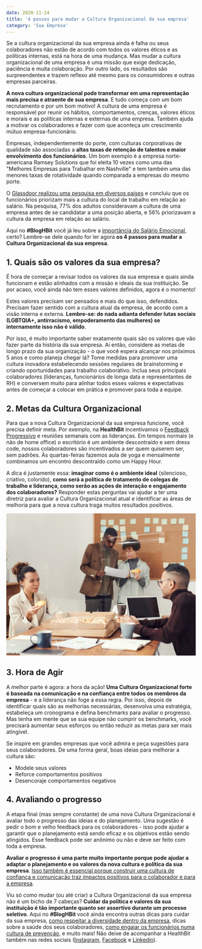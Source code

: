 ```yaml
---
date: 2020-11-24
title: '4 passos para mudar a Cultura Organizacional da sua empresa' 
category: 'Sua Empresa'
---
```


Se a cultura organizacional da sua empresa ainda é falha ou seus colaboradores não estão de acordo com todos os valores éticos e as políticas internas, está na hora de uma mudança. Mas mudar a cultura organizacional de uma empresa é uma missão que exige dedicação, paciência e muita colaboração. Por outro lado, os resultados são surpreendentes e trazem reflexo até mesmo para os consumidores e outras empresas parceiras.

**A nova cultura organizacional pode transformar em uma representação mais precisa e atraente de sua empresa**. E tudo começa com um bom recrutamento e por um bom motivo! A cultura de uma empresa é responsável por reunir os hábitos, comportamentos, crenças, valores éticos e morais e as políticas internas e externas de uma empresa. Também ajuda a motivar os colaboradores e fazer com que aconteça um crescimento mútuo empresa-funcionário.

Empresas, independentemente do porte, com culturas corporativas de qualidade são associadas a **altas taxas de retenção de talentos e maior envolvimento dos funcionários**. Um bom exemplo é a empresa norte-americana Ramsey Solutions que foi eleita 10 vezes como uma das "Melhores Empresas para Trabalhar em Nashville" e tem também uma das menores taxas de rotatividade quando comparada a empresas do mesmo porte.

O [Glassdoor realizou uma pesquisa em diversos países](https://about-content.glassdoor.com/en-us/workplace-culture-over-salary/) e concluiu que os funcionários priorizam mais a cultura do local de trabalho em relação ao salário. Na pesquisa, 77% dos adultos consideravam a cultura de uma empresa antes de se candidatar a uma posição aberta, e 56% priorizavam a cultura da empresa em relação ao salário.

Aqui no **#BlogHBit** você já leu sobre a [importância do Salário Emocional](https://blog.healthbit.com.br/salario_emocional_o_que_e_como_comecar), certo? Lembre-se dele quando for ler agora **os 4 passos para mudar a Cultura Organizacional da sua empresa**.

## 1. Quais são os valores da sua empresa?

É hora de começar a revisar todos os valores da sua empresa e quais ainda funcionam e estão alinhados com a missão e ideais da sua instituição. Se por acaso, você ainda não tem esses valores definidos, agora é o momento!

Estes valores precisam ser pensados e mais do que isso, defendidos. Precisam fazer sentido com a cultura atual da empresa, de acordo com a visão interna e externa. **Lembre-se: de nada adianta defender lutas sociais (LGBTQIA+, antirracismo, empoderamento das mulheres) se internamente isso não é válido**.

Por isso, é muito importante saber exatamente quais são os valores que vão fazer parte da história da sua empresa. Aí então, considere as metas de longo prazo da sua organização - o que você espera alcançar nos próximos 5 anos e como planeja chegar lá? Tome medidas para promover uma cultura inovadora estabelecendo sessões regulares de brainstorming e criando oportunidades para trabalho colaborativo. Inclua seus principais colaboradores (lideranças, funcionários de longa data e representantes de RH) e conversem muito para alinhar todos esses valores e expectativas antes de começar a colocar em prática e promover para toda a equipe.

## 2. Metas da Cultura Organizacional

Para que a nova Cultura Organizacional da sua empresa funcione, você precisa definir meta. Por exemplo, na **HealthBit** incentivamos o [Feedback Progressivo](https://blog.healthbit.com.br/como-incentivar-o-feedback-progressivo-em-sua-equipe) e reuniões semanais com as lideranças. Em tempos normais (e não de home office) o escritório é um ambiente descontraído e sem dress code, nossos colaboradores são incentivados a ser quem quiserem ser, sem padrões. Às quartas-feiras fazemos aula de yoga e mensalmente combinamos um encontro descontraído como um Happy Hour.

A dica é justamente essa: **imaginar como é o ambiente ideal** (silencioso, criativo, colorido), **como será a política de tratamento de colegas de trabalho e liderança, como serão as ações de interação e engajamento dos colaboradores?** Responder estas perguntas vai ajudar a ter uma diretriz para avaliar a Cultura Organizacional atual e identificar as áreas de melhoria para que a nova cultura traga muitos resultados positivos.

![Metas da Cultura Organizacional](4_passos_para_mudar_a_cultura_organizacional_da_sua_empresa.png)

## 3. Hora de Agir

A melhor parte é agora: a hora da ação! **Uma Cultura Organizacional forte é baseada na comunicação e na confiança entre todos os membros da empresa** - e a liderança não foge a essa regra. Por isso, depois de identificar quais são as melhorias necessárias, desenvolva uma estratégia, estabeleça um cronograma e defina benchmarks para avaliar o progresso. Mas tenha em mente que se sua equipe não cumprir os benchmarks, você precisará aumentar seus esforços ou então reduzir as metas para ser mais atingível.

Se inspire em grandes empresas que você admira e peça sugestões para seus colaboradores. De uma forma geral, boas ideias para melhorar a cultura são:

- Modele seus valores
- Reforce comportamentos positivos
- Desencoraje comportamentos negativos

## 4. Avaliando o progresso

A etapa final (mas sempre constante) de uma nova Cultura Organizacional é avaliar todo o progresso das ideias e do planejamento. Uma sugestão é pedir o bom e velho feedback para os colaboradores - isso pode ajudar a garantir que o planejamento está sendo eficaz e os objetivos estão sendo atingidos. Esse feedback pode ser anônimo ou não e deve ser feito com toda a empresa.

**Avaliar o progresso é uma parte muito importante porque pode ajudar a adaptar o planejamento e os valores da nova cultura e política da sua empresa**. [Isso também é essencial porque construir uma cultura de confiança e comunicação traz impactos positivos para o colaborador e para a empresa](https://blog.healthbit.com.br/como-e-porque-construir-a-cultura-de-confianca-em-uma-empresa).

Viu só como mudar (ou até criar) a Cultura Organizacional da sua empresa não é um bicho de 7 cabeças? **Cuidar da política e valores da sua instituição é tão importante quanto ser assertivo durante um processo seletivo**. Aqui no **#BlogHBit** você ainda encontra outras dicas para cuidar da sua empresa, [como respeitar a diversidade dentro da empresa](https://blog.healthbit.com.br/5-dicas-para-incentivar-o-respeito-a-diversidade-no-trabalho), dicas sobre a saúde dos seus colaboradores, [como engajar os funcionários numa cultura de prevenção](https://blog.healthbit.com.br/como-engajar-os-colaboradores), e muito mais! Não deixe de acompanhar a HealthBit também nas redes sociais ([Instagram](https://www.instagram.com/healthbitoficial/), [Facebook](https://www.facebook.com/healthbitoficial) e [Linkedin](https://www.linkedin.com/company/healthbit)).
